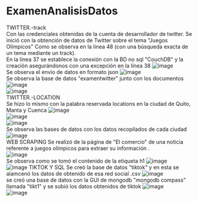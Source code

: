 # ExamenAnalisisDatos
TWITTER.-track
<br/>
Con las credenciales obtenidas de la cuenta de desarrollador de twitter. 
Se inició con la obtención de datos de Twitter sobre el tema "Juegos Olímpicos" Como se observa en la linea 48 (con una búsqueda exacta de un tema mediante un track).
<br/>
En la línea 37 se establece la conexión con la BD no sql "CouchDB" y la creación asegurándonos con una excepción en la línea 38 
![image](https://user-images.githubusercontent.com/66775663/127720979-46733db8-a21d-4a15-916d-9cb15a1520f1.png)
<br/>
Se observa el envío de datos en formato json
![image](https://user-images.githubusercontent.com/66775663/127721267-ff57212e-e1de-40d1-b286-64fb2cf3a455.png)
<br />
Se observa la base de datos "examentwitter" junto con los documentos 
![image](https://user-images.githubusercontent.com/66775663/127721603-149cfe19-590c-4612-a983-c370aaadb0b4.png) 
<br/>
![image](https://user-images.githubusercontent.com/66775663/127721516-a595fc84-d230-45a5-b637-53c8a600207f.png)
<br/>
TWITTER.-LOCATION
<br/>
Se hizo lo mismo con la palabra reservada locations en la ciudad de Quito, Manta y Cuenca
![image](https://user-images.githubusercontent.com/66775663/127722969-30470c16-c39a-429e-a682-28ef5b8ceae7.png)
<br/>
![image](https://user-images.githubusercontent.com/66775663/127722971-c66a0fc8-583f-4f45-a947-3bead47e45c9.png)
<br/>
![image](https://user-images.githubusercontent.com/66775663/127722977-37c35f5b-4c8a-43e6-b09e-1ff1f327b46b.png)
<br/>
Se observa las bases de datos con los datos recopilados de cada ciudad
![image](https://user-images.githubusercontent.com/66775663/127723104-ac76fdd4-87d6-45f9-a05f-af1642470d8a.png)
<br>
WEB SCRAPING
Se realizó de la página de "El comercio" de una noticia referente a juegos olímpicos para extraer su información .
<br>
![image](https://user-images.githubusercontent.com/66775663/127724825-8c4b99ef-b5bc-4e2e-9dd1-d4f40297cb76.png)
<br>
Se observa como se tomó el contenido de la etiqueta h1
![image](https://user-images.githubusercontent.com/66775663/127725313-023e62e1-4c85-472f-a42d-472a54a27490.png)
<br>
![image](https://user-images.githubusercontent.com/66775663/127725296-e61d2322-ce26-479d-9d4a-ba951487c082.png)
TIKTOK Y SQL
Se creó la base de datos "tiktok" y en esta se alamcenó los datos de obtenido de esa red social .csv
![image](https://user-images.githubusercontent.com/66775663/127724010-17973ccc-b10e-47a1-8e02-4a5819e6dd89.png)
<br>
se creó una base de datos con la GUI de mongodb "mongodb compass" llamada "tikt1" y se subió los datos obtenidos de tiktok
![image](https://user-images.githubusercontent.com/66775663/127724243-32be5621-5a61-4ff5-be6e-d1e1796304d7.png)
<br>
![image](https://user-images.githubusercontent.com/66775663/127724252-b08ad95c-385d-444e-9159-6d1845cf7ea3.png)






